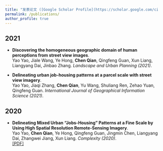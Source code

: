 ```yaml
---
title: "发表论文 ([Google Scholar Profile](https://scholar.google.com/citations?user=KJ-UnZwAAAAJ))"
permalink: /publications/
author_profile: true
---
```

## 2021
* <b>Discovering the homogeneous geographic domain of human perceptions from street view images</b>. <br>
Yao Yao, Jiale Wang, Ye Hong, <b>Chen Qian</b>, Qingfeng Guan, Xun Liang, Liangyang Dai, Jinbao Zhang. <i>Landscape and Urban Planning (2021)</i>.<br>

* <b>Delineating urban job-housing patterns at a parcel scale with street view imagery</b>. <br>
Yao Yao, Jiaqi Zhang, <b>Chen Qian</b>, Yu Wang, Shuliang Ren, Zehao Yuan, Qingfeng Guan. <i>International Journal of Geographical Information Science (2021)</i>.<br>

## 2020
* <b>Delineating Mixed Urban “Jobs-Housing” Patterns at a Fine Scale by Using High Spatial Resolution Remote-Sensing Imagery</b>. <br>
Yao Yao, <b>Chen Qian</b>, Ye Hong, Qingfeng Guan, Jingmin Chen, Liangyang Dai, Zhangwei Jiang, Xun Liang. <i>Complexity (2020)</i>.<br>
[[PDF]](files/papers/8018629.pdf)